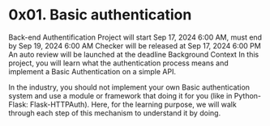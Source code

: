 # 0x01. Basic authentication
Back-end
Authentification
 Project will start Sep 17, 2024 6:00 AM, must end by Sep 19, 2024 6:00 AM
 Checker will be released at Sep 17, 2024 6:00 PM
 An auto review will be launched at the deadline
Background Context
In this project, you will learn what the authentication process means and implement a Basic Authentication on a simple API.

In the industry, you should not implement your own Basic authentication system and use a module or framework that doing it for you (like in Python-Flask: Flask-HTTPAuth). Here, for the learning purpose, we will walk through each step of this mechanism to understand it by doing.
